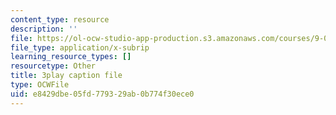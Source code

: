 ```yaml
---
content_type: resource
description: ''
file: https://ol-ocw-studio-app-production.s3.amazonaws.com/courses/9-04-sensory-systems-fall-2013/e8429dbe05fd779329ab0b774f30ece0_T9HYPlE8xzc.srt
file_type: application/x-subrip
learning_resource_types: []
resourcetype: Other
title: 3play caption file
type: OCWFile
uid: e8429dbe-05fd-7793-29ab-0b774f30ece0
---
```

